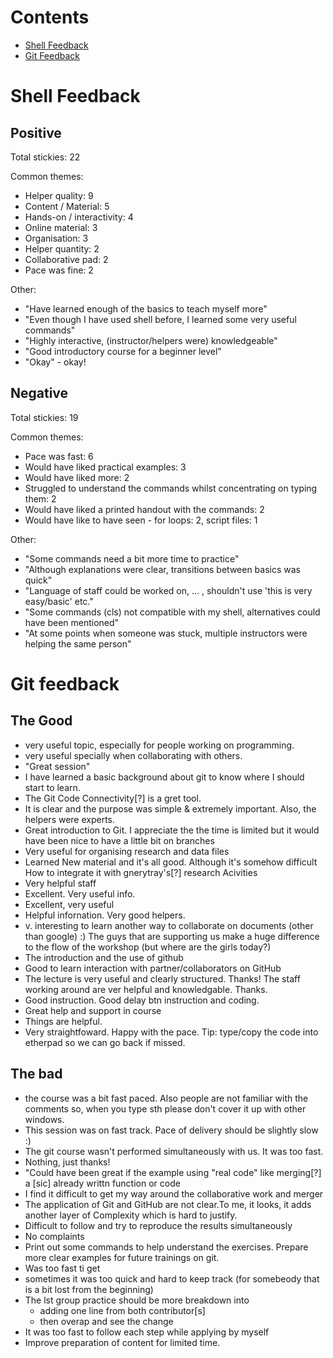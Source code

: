 # Contents

* [Shell Feedback](#shell-feedback)
* [Git Feedback](#git-feedback)

# Shell Feedback

## Positive

Total stickies: 22

Common themes:

- Helper quality: 9 
- Content / Material: 5
- Hands-on / interactivity: 4
- Online material: 3
- Organisation: 3
- Helper quantity: 2
- Collaborative pad: 2
- Pace was fine: 2

Other:

- "Have learned enough of the basics to teach myself more"
- "Even though I have used shell before, I learned some very useful commands"
- "Highly interactive, (instructor/helpers were) knowledgeable"
- "Good introductory course for a beginner level"
- "Okay" - okay!

## Negative

Total stickies: 19

Common themes:

- Pace was fast: 6
- Would have liked practical examples: 3
- Would have liked more: 2
- Struggled to understand the commands whilst concentrating on typing them: 2
- Would have liked a printed handout with the commands: 2
- Would have like to have seen - for loops: 2, script files: 1

Other:

- "Some commands need a bit more time to practice"
- "Although explanations were clear, transitions between basics was quick"
- "Language of staff could be worked on, ... , shouldn't use 'this is very easy/basic' etc."
- "Some commands (cls) not compatible with my shell, alternatives could have been mentioned"
- "At some points when someone was stuck, multiple instructors were helping the same person"

# Git feedback

## The Good

* very useful topic, especially for people working on programming.
* very useful specially when collaborating with others.
* "Great session"
* I have learned a basic background about git to know where I should
  start to learn.
* The Git Code Connectivity[?] is a gret tool.
* It is clear and the purpose was simple & extremely important. Also,
  the helpers were experts.
* Great introduction to Git. I appreciate the the time is limited 
  but it would have been nice to have a little bit on branches
* Very useful for organising research and data files
* Learned New material and it's all good. Although it's somehow difficult
  How to integrate it with gnerytray's[?] research Acivities
* Very helpful staff
* Excellent. Very useful info.
* Excellent, very useful
* Helpful infornation. Very good helpers.
* v. interesting to learn another way to collaborate on documents
  (other than google) :) The guys that are supporting us make a
  huge difference to the flow of the workshop (but where are the 
  girls today?)
* The introduction and the use of github
* Good to learn interaction with partner/collaborators on GitHub
* The lecture is very useful and clearly structured. Thanks! The
  staff working around are ver helpful and knowledgable. Thanks.
* Good instruction. Good delay btn instruction and coding.
* Great help and support in course
* Things are helpful.
* Very straightfoward. Happy with the pace. Tip: type/copy the 
  code into etherpad so we can go back if missed.

## The bad


* the course was a bit fast paced. Also people are not familiar with
  the comments so, when you type sth please don't cover it up with 
  other windows.
* This session was on fast track. Pace of delivery should be slightly
  slow :)
* The git course wasn't performed simultaneously with us. It was too
  fast.
* Nothing, just thanks!
* "Could have been great if the example using "real code" like 
   merging[?] a [sic] already writtn function or code
* I find it difficult to get my way around the collaborative work and
  merger
* The application of Git and GitHub are not clear.To me, it looks, it
  adds another layer of Complexity which is hard to justify.
* Difficult to follow and try to reproduce the results simultaneously
* No complaints
* Print out some commands to help understand the exercises. Prepare
  more clear examples for future trainings on git.
* Was too fast ti get
* sometimes it was too quick and hard to keep track (for somebeody 
  that is a bit lost from the beginning)
* The lst group practice should be more breakdown into
  - adding one line from both contributor[s]
  - then overap and see the change
* It was too fast to follow each step while applying by myself
* Improve preparation of content for limited time.
